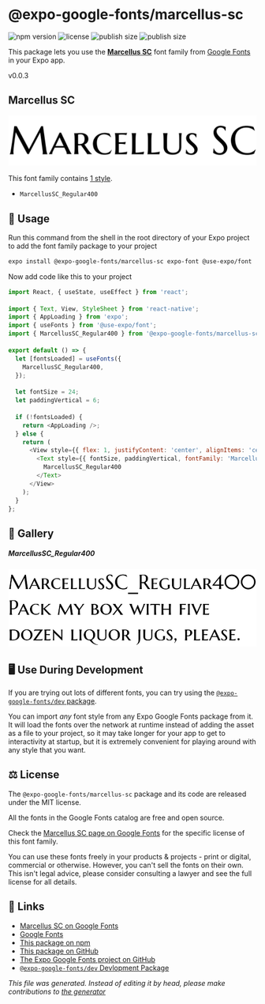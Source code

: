 # @expo-google-fonts/marcellus-sc

![npm version](https://flat.badgen.net/npm/v/@expo-google-fonts/marcellus-sc)
![license](https://flat.badgen.net/github/license/expo/google-fonts)
![publish size](https://flat.badgen.net/packagephobia/install/@expo-google-fonts/marcellus-sc)
![publish size](https://flat.badgen.net/packagephobia/publish/@expo-google-fonts/marcellus-sc)

This package lets you use the [**Marcellus SC**](https://fonts.google.com/specimen/Marcellus+SC) font family from [Google Fonts](https://fonts.google.com/) in your Expo app.

v0.0.3

## Marcellus SC

![Marcellus SC](./font-family.png)

This font family contains [1 style](#gallery).

- `MarcellusSC_Regular400`

## 🔡 Usage

Run this command from the shell in the root directory of your Expo project to add the font family package to your project
```sh
expo install @expo-google-fonts/marcellus-sc expo-font @use-expo/font
```

Now add code like this to your project
```js
import React, { useState, useEffect } from 'react';

import { Text, View, StyleSheet } from 'react-native';
import { AppLoading } from 'expo';
import { useFonts } from '@use-expo/font';
import { MarcellusSC_Regular400 } from '@expo-google-fonts/marcellus-sc';

export default () => {
  let [fontsLoaded] = useFonts({
    MarcellusSC_Regular400,
  });

  let fontSize = 24;
  let paddingVertical = 6;

  if (!fontsLoaded) {
    return <AppLoading />;
  } else {
    return (
      <View style={{ flex: 1, justifyContent: 'center', alignItems: 'center' }}>
        <Text style={{ fontSize, paddingVertical, fontFamily: 'MarcellusSC_Regular400' }}>
          MarcellusSC_Regular400
        </Text>
      </View>
    );
  }
};

```

## 📖 Gallery

##### MarcellusSC_Regular400
![MarcellusSC_Regular400](./7c5ce48eb9c8ceab009d792056be549983c1b1322fca2784a6e75e7579b347f9.ttf.png)


## 🖥️ Use During Development

If you are trying out lots of different fonts, you can try using the [`@expo-google-fonts/dev` package](https://github.com/expo/google-fonts/tree/master/font-packages/dev#readme).

You can import *any* font style from any Expo Google Fonts package from it. It will load the fonts
over the network at runtime instead of adding the asset as a file to your project, so it may take longer
for your app to get to interactivity at startup, but it is extremely convenient
for playing around with any style that you want.

## ⚖️ License

The `@expo-google-fonts/marcellus-sc` package and its code are released under the MIT license.

All the fonts in the Google Fonts catalog are free and open source.

Check the [Marcellus SC page on Google Fonts](https://fonts.google.com/specimen/Marcellus+SC) for the specific license of this font family.

You can use these fonts freely in your products & projects - print or digital, commercial or otherwise. However, you can't sell the fonts on their own. This isn't legal advice, please consider consulting a lawyer and see the full license for all details.

## 🔗 Links

- [Marcellus SC on Google Fonts](https://fonts.google.com/specimen/Marcellus+SC)
- [Google Fonts](https://fonts.google.com/)
- [This package on npm](https://www.npmjs.com/package/@expo-google-fonts/marcellus-sc)
- [This package on GitHub](https://github.com/expo/google-fonts/tree/master/font-packages/marcellus-sc)
- [The Expo Google Fonts project on GitHub](https://github.com/expo/google-fonts)
- [`@expo-google-fonts/dev` Devlopment Package](https://github.com/expo/google-fonts/tree/master/font-packages/dev)


*This file was generated. Instead of editing it by head, please make contributions to [the generator](https://github.com/expo/google-fonts/tree/master/packages/generator)*
